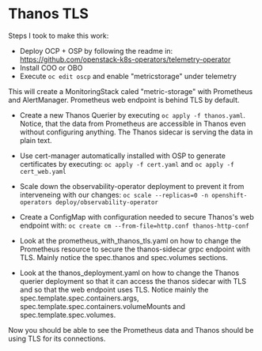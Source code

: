 # Thanos TLS

Steps I took to make this work:
- Deploy OCP + OSP by following the readme in: https://github.com/openstack-k8s-operators/telemetry-operator
- Install COO or OBO
- Execute `oc edit oscp` and enable "metricstorage" under telemetry

This will create a MonitoringStack caled "metric-storage" with Prometheus and AlertManager. Prometheus web endpoint is behind TLS by default.

- Create a new Thanos Querier by executing `oc apply -f thanos.yaml`. Notice, that the data from Prometheus are accessible in Thanos even without configuring anything. The Thanos sidecar is serving the data in plain text.

- Use cert-manager automatically installed with OSP to generate certificates by executing: `oc apply -f cert.yaml` and `oc apply -f cert_web.yaml`

- Scale down the observability-operator deployment to prevent it from interveneing with our changes: `oc scale --replicas=0 -n openshift-operators deploy/observability-operator`

- Create a ConfigMap with configuration needed to secure Thanos's web endpoint with: `oc create cm --from-file=http.conf thanos-http-conf`

- Look at the prometheus\_with\_thanos\_tls.yaml on how to change the Prometheus resource to secure the thanos-sidecar grpc endpoint with TLS. Mainly notice the spec.thanos and spec.volumes sections.

- Look at the thanos\_deployment.yaml on how to change the Thanos querier deployment so that it can access the thanos sidecar with TLS and so that the web endpoint uses TLS. Notice mainly the spec.template.spec.containers.args, spec.template.spec.containers.volumeMounts and spec.template.spec.volumes.



Now you should be able to see the Prometheus data and Thanos should be using TLS for its connections.
